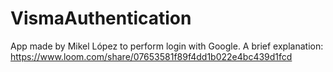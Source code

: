 # VismaAuthentication
App made by Mikel López to perform login with Google.
A brief explanation: https://www.loom.com/share/07653581f89f4dd1b022e4bc439d1fcd
